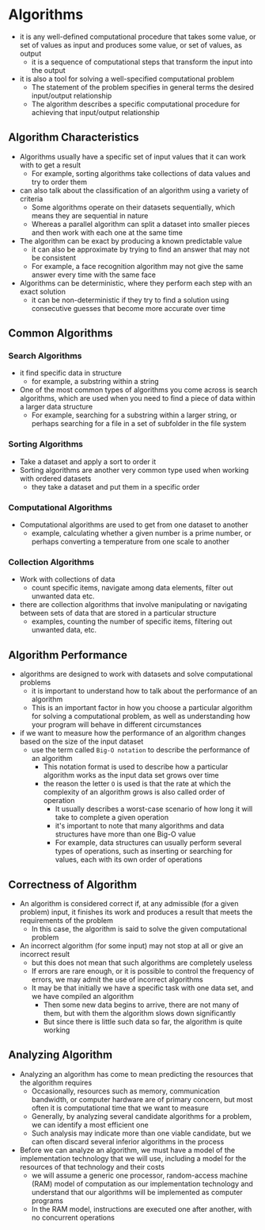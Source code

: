 # Algorithms

- it is any well-defined computational procedure that takes some value, or set of values as input and produces some value, or set of values, as output
  - it is a sequence of computational steps that transform the input into the output
- it is also a tool for solving a well-specified computational problem
  - The statement of the problem specifies in general terms the desired input/output relationship
  - The algorithm describes a specific computational procedure for achieving that input/output relationship

## Algorithm Characteristics

- Algorithms usually have a specific set of input values that it can work with to get a result
  - For example, sorting algorithms take collections of data values and try to order them
- can also talk about the classification of an algorithm using a variety of criteria
  - Some algorithms operate on their datasets sequentially, which means they are sequential in nature
  - Whereas a parallel algorithm can split a dataset into smaller pieces and then work with each one at the same time
- The algorithm can be exact by producing a known predictable value
  - it can also be approximate by trying to find an answer that may not be consistent
  - For example, a face recognition algorithm may not give the same answer every time with the same face
- Algorithms can be deterministic, where they perform each step with an exact solution
  - it can be non-deterministic if they try to find a solution using consecutive guesses that become more accurate over time

## Common Algorithms

### Search Algorithms

- it find specific data in structure
  - for example, a substring within a string
- One of the most common types of algorithms you come across is search algorithms, which are used when you need to find a piece of data within a larger data structure
  - For example, searching for a substring within a larger string, or perhaps searching for a file in a set of subfolder in the file system

### Sorting Algorithms

- Take a dataset and apply a sort to order it
- Sorting algorithms are another very common type used when working with ordered datasets
  - they take a dataset and put them in a specific order

### Computational Algorithms

- Computational algorithms are used to get from one dataset to another
  - example, calculating whether a given number is a prime number, or perhaps converting a temperature from one scale to another

### Collection Algorithms

- Work with collections of data
  - count specific items, navigate among data elements, filter out unwanted data etc.
- there are collection algorithms that involve manipulating or navigating between sets of data that are stored in a particular structure
  - examples, counting the number of specific items, filtering out unwanted data, etc.

## Algorithm Performance

- algorithms are designed to work with datasets and solve computational problems
  - it is important to understand how to talk about the performance of an algorithm
  - This is an important factor in how you choose a particular algorithm for solving a computational problem, as well as understanding how your program will behave in different circumstances
- if we want to measure how the performance of an algorithm changes based on the size of the input dataset
  - use the term called `Big-O notation` to describe the performance of an algorithm
    - This notation format is used to describe how a particular algorithm works as the input data set grows over time
    - the reason the letter `O` is used is that the rate at which the complexity of an algorithm grows is also called order of operation
      - It usually describes a worst-case scenario of how long it will take to complete a given operation
      - it's important to note that many algorithms and data structures have more than one Big-O value
      - For example, data structures can usually perform several types of operations, such as inserting or searching for values, each with its own order of operations

## Correctness of Algorithm

- An algorithm is considered correct if, at any admissible (for a given problem) input, it finishes its work and produces a result that meets the requirements of the problem
  - In this case, the algorithm is said to solve the given computational problem
- An incorrect algorithm (for some input) may not stop at all or give an incorrect result
  - but this does not mean that such algorithms are completely useless
  - If errors are rare enough, or it is possible to control the frequency of errors, we may admit the use of incorrect algorithms
  - It may be that initially we have a specific task with one data set, and we have compiled an algorithm
    - Then some new data begins to arrive, there are not many of them, but with them the algorithm slows down significantly
    - But since there is little such data so far, the algorithm is quite working

## Analyzing Algorithm

- Analyzing an algorithm has come to mean predicting the resources that the algorithm requires
  - Occasionally, resources such as memory, communication bandwidth, or computer hardware are of primary concern, but most often it is computational time that we want to measure
  - Generally, by analyzing several candidate algorithms for a problem, we can identify a most efficient one
  - Such analysis may indicate more than one viable candidate, but we can often discard several inferior algorithms in the process
- Before we can analyze an algorithm, we must have a model of the implementation technology that we will use, including a model for the resources of that technology and their costs
  - we will assume a generic one processor, random-access machine (RAM) model of computation as our implementation technology and understand that our algorithms will be implemented as computer programs
  - In the RAM model, instructions are executed one after another, with no concurrent operations
